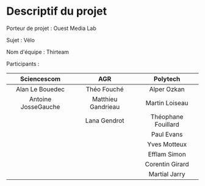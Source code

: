 # Descriptif du projet

Porteur de projet : Ouest Media Lab

Sujet : Vélo

Nom d'équipe : Thirteam

Participants : 

|  Sciencescom         |     AGR            |       Polytech      |
|  :-----------:       | :-------------:    | :-------------:     |
|   Alan Le Bouedec    |   Théo Fouché      |    Alper Ozkan      |
|  Antoine JosseGauche | Matthieu Gandrieau |  Martin Loiseau     |
|                      |   Lana Gendrot     | Théophane Fouillard |
|                      |                    |Paul Evans           |
|                      |                    | Yves Motteux        |
|                      |                    |Efflam Simon         |
|                      |                    |Corentin Girard      |
|                      |                    |Martial Jarry        |